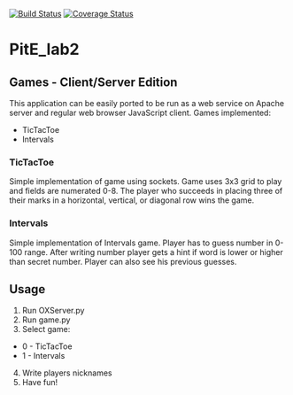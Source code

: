 [![Build Status](https://travis-ci.org/phpl/pite_lab3.svg?branch=master)](https://travis-ci.org/phpl/pite_lab3)
[![Coverage Status](https://coveralls.io/repos/github/phpl/pite_lab3/badge.svg?branch=master)](https://coveralls.io/github/phpl/pite_lab3?branch=master)
# PitE_lab2
## Games - Client/Server Edition
This application can be easily ported to be run as a web service on Apache server and regular web browser JavaScript client.
Games implemented:
* TicTacToe
* Intervals
### TicTacToe
Simple implementation of game using sockets. Game uses 3x3 grid to play and fields are numerated 0-8. The player who succeeds in placing three of their marks in a horizontal, vertical, or diagonal row wins the game.
### Intervals
Simple implementation of Intervals game. Player has to guess number in 0-100 range. After writing number player gets a hint if word is lower or higher than secret number. Player can also see his previous guesses.
## Usage
1. Run OXServer.py
2. Run game.py
3. Select game:
* 0 - TicTacToe
* 1 - Intervals
4. Write players nicknames
5. Have fun!
